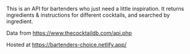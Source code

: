 This is an API for bartenders who just need a little inspiration. It returns ingredients & instructions for different cocktails, and searched by ingredient. 

Data from https://www.thecocktaildb.com/api.php

Hosted at https://bartenders-choice.netlify.app/